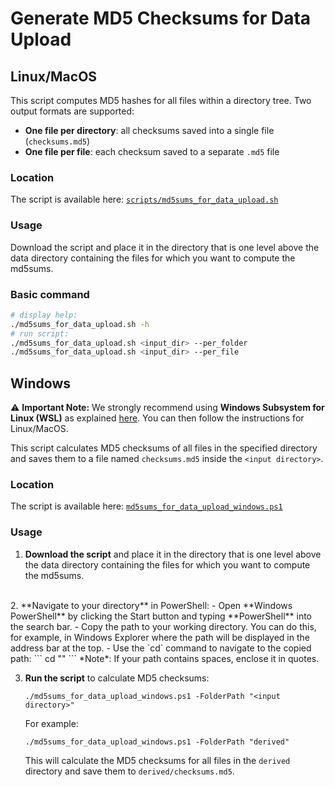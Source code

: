 # Generate MD5 Checksums for Data Upload

## Linux/MacOS

This script computes MD5 hashes for all files within a directory tree. Two output formats are supported:

- **One file per directory**: all checksums saved into a single file (`checksums.md5`)
- **One file per file**: each checksum saved to a separate `.md5` file

### Location

The script is available here: [`scripts/md5sums_for_data_upload.sh`](scripts/md5sums_for_data_upload.sh)

### Usage

Download the script and place it in the directory that is one level above the data directory containing the files for which you want to compute the md5sums.

### Basic command

```bash
# display help:
./md5sums_for_data_upload.sh -h
# run script:
./md5sums_for_data_upload.sh <input_dir> --per_folder
./md5sums_for_data_upload.sh <input_dir> --per_file
``` 

## Windows

⚠️ **Important Note:** We strongly recommend using **Windows Subsystem for Linux (WSL)**  as explained [here](./wsl.md). You can then follow the instructions for Linux/MacOS.

This script calculates MD5 checksums of all files in the specified directory and saves them to a file named `checksums.md5` inside the `<input directory>`.


### Location
The script is available here: [`md5sums_for_data_upload_windows.ps1`](scripts/md5sums_for_data_upload_windows.ps1)


### Usage

1. **Download the script** and place it in the directory that is one level above the data directory containing the files for which you want to compute the md5sums.  
<br>
2. **Navigate to your directory** in PowerShell:
    - Open **Windows PowerShell** by clicking the Start button and typing **PowerShell** into the search bar.
    - Copy the path to your working directory. You can do this, for example, in Windows Explorer where the path will be displayed in the address bar at the top.
    - Use the `cd` command to navigate to the copied path:  
      ```
      cd "<copied path>"
      ```  
      *Note*: If your path contains spaces, enclose it in quotes.  
      <br>

3. **Run the script** to calculate MD5 checksums:  
    ```
    ./md5sums_for_data_upload_windows.ps1 -FolderPath "<input directory>"
    ```  

    For example:
    ```
    ./md5sums_for_data_upload_windows.ps1 -FolderPath "derived"
    ```  

    This will calculate the MD5 checksums for all files in the `derived` directory and save them to `derived/checksums.md5`.
